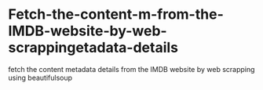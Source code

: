 # Fetch-the-content-m-from-the-IMDB-website-by-web-scrappingetadata-details
fetch the content metadata details from the IMDB website by web scrapping using beautifulsoup
